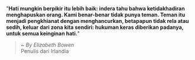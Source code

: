 "**Hati mungkin berpikir itu lebih baik: indera tahu bahwa ketidakhadiran menghapuskan orang. Kami benar-benar tidak punya teman. Teman itu menjadi pengkhianat dengan menghancurkan, betapapun tidak rela atau sedih, keluar dari zona kita sendiri: hukuman keras diberikan padanya, untuk semua keinginan hati.**"

> ~ _By Elizabeth Bowen_  
Penulis dari Irlandia
